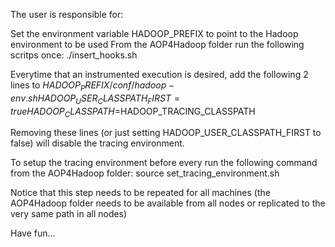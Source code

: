 The user is responsible for:

Set the environment variable HADOOP_PREFIX to point to the Hadoop environment to be used
From the AOP4Hadoop folder run the following scritps once:
./insert_hooks.sh

Everytime that an instrumented execution is desired, add the following 2 lines to $HADOOP_PREFIX/conf/hadoop-env.sh
HADOOP_USER_CLASSPATH_FIRST=true
HADOOP_CLASSPATH=$HADOOP_TRACING_CLASSPATH

Removing these lines (or just setting HADOOP_USER_CLASSPATH_FIRST to false) will disable the tracing environment.

To setup the tracing environment before every run the following command from the AOP4Hadoop folder:
source set_tracing_environment.sh


Notice that this step needs to be repeated for all machines (the AOP4Hadoop folder needs to be available from all nodes or replicated to the very same path in all nodes)

Have fun...



